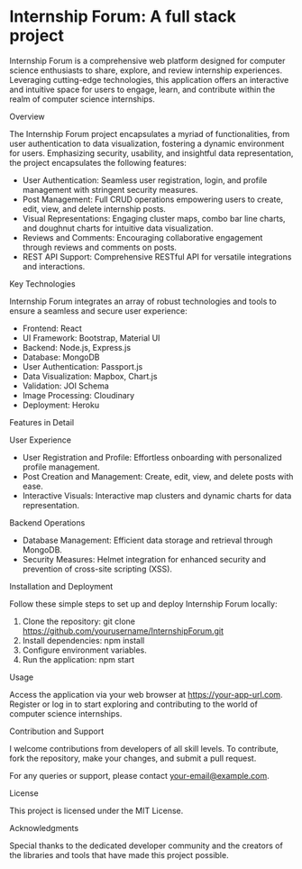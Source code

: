# Internship Forum: A full stack project
Internship Forum is a comprehensive web platform designed for computer science enthusiasts to share, explore, and review internship experiences. Leveraging cutting-edge technologies, this application offers an interactive and intuitive space for users to engage, learn, and contribute within the realm of computer science internships.

Overview

The Internship Forum project encapsulates a myriad of functionalities, from user authentication to data visualization, fostering a dynamic environment for users. Emphasizing security, usability, and insightful data representation, the project encapsulates the following features:

- User Authentication: Seamless user registration, login, and profile management with stringent security measures.
- Post Management: Full CRUD operations empowering users to create, edit, view, and delete internship posts.
- Visual Representations: Engaging cluster maps, combo bar line charts, and doughnut charts for intuitive data visualization.
- Reviews and Comments: Encouraging collaborative engagement through reviews and comments on posts.
- REST API Support: Comprehensive RESTful API for versatile integrations and interactions.

Key Technologies

Internship Forum integrates an array of robust technologies and tools to ensure a seamless and secure user experience:

- Frontend: React
- UI Framework: Bootstrap, Material UI
- Backend: Node.js, Express.js
- Database: MongoDB
- User Authentication: Passport.js
- Data Visualization: Mapbox, Chart.js
- Validation: JOI Schema
- Image Processing: Cloudinary
- Deployment: Heroku

Features in Detail

User Experience
- User Registration and Profile: Effortless onboarding with personalized profile management.
- Post Creation and Management: Create, edit, view, and delete posts with ease.
- Interactive Visuals: Interactive map clusters and dynamic charts for data representation.

Backend Operations
- Database Management: Efficient data storage and retrieval through MongoDB.
- Security Measures: Helmet integration for enhanced security and prevention of cross-site scripting (XSS).

Installation and Deployment

Follow these simple steps to set up and deploy Internship Forum locally:

1. Clone the repository: git clone https://github.com/yourusername/InternshipForum.git
2. Install dependencies: npm install
3. Configure environment variables.
4. Run the application: npm start

Usage

Access the application via your web browser at https://your-app-url.com. Register or log in to start exploring and contributing to the world of computer science internships.

Contribution and Support

I welcome contributions from developers of all skill levels. To contribute, fork the repository, make your changes, and submit a pull request.

For any queries or support, please contact your-email@example.com.

License

This project is licensed under the MIT License.

Acknowledgments

Special thanks to the dedicated developer community and the creators of the libraries and tools that have made this project possible.
